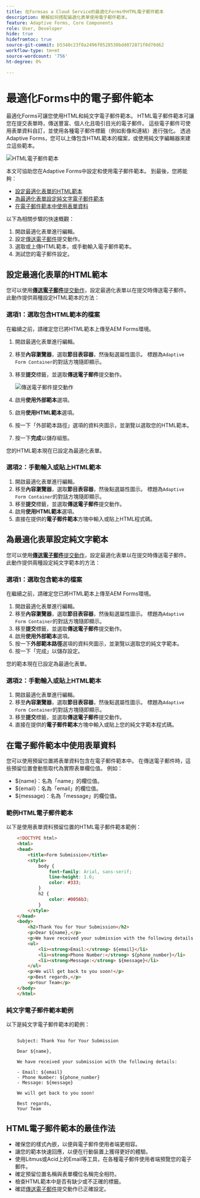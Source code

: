 ```yaml
---
title: 在Formsas a Cloud Service的最適化Forms中HTML電子郵件範本
description: 瞭解如何搭配最適化表單使用電子郵件範本。
feature: Adaptive Forms, Core Components
role: User, Developer
hide: true
hidefromtoc: true
source-git-commit: b5340c23f0a2496f0528530bdd072871f0d70d62
workflow-type: tm+mt
source-wordcount: '756'
ht-degree: 0%

---
```


# 最適化Forms中的電子郵件範本

最適化Forms可讓您使用HTML和純文字電子郵件範本。 HTML電子郵件範本可讓您在提交表單時，傳送豐富、個人化且吸引目光的電子郵件。 這些電子郵件可使用表單資料自訂，並使用各種電子郵件標籤（例如影像和連結）進行強化。 透過Adaptive Forms，您可以上傳包含HTML範本的檔案，或使用純文字編輯器來建立這些範本。

![HTML電子郵件範本](/help/forms/assets/html-email.png)

本文可協助您在Adaptive Forms中設定和使用電子郵件範本。 到最後，您將能夠：

* [設定最適化表單的HTML範本](#configure-an-html-template-for-an-adaptive-form)
* [為最適化表單設定純文字電子郵件範本](#configure-a-plain-text-template-for-an-adaptive-form)
* [在電子郵件範本中使用表單資料](#use-form-data-in-your-email-templates)


以下為相關步驟的快速概觀：

1. 開啟最適化表單進行編輯。
1. 設定[傳送電子郵件](/help/forms/configure-submit-action-send-email.md)提交動作。
1. 選取或上傳HTML範本，或手動輸入電子郵件範本。
1. 測試您的電子郵件設定。

## 設定最適化表單的HTML範本

您可以使用&#x200B;[**傳送電子郵件**&#x200B;提交動作](/help/forms/configure-submit-action-send-email.md)，設定最適化表單以在提交時傳送電子郵件。 此動作提供兩種設定HTML範本的方法：

### 選項1：選取包含HTML範本的檔案

在繼續之前，請確定您已將HTML範本上傳至AEM Forms環境。

1. 開啟最適化表單進行編輯。
1. 移至&#x200B;**內容瀏覽器**，選取&#x200B;**節目表容器**，然後點選屬性圖示。 標題為`Adaptive Form Container`的對話方塊隨即顯示。
1. 移至&#x200B;**提交**&#x200B;標籤，並選取&#x200B;**傳送電子郵件**&#x200B;提交動作。

   ![傳送電子郵件提交動作](/help/forms/assets/send-email-action.png)

1. 啟用&#x200B;**使用外部範本**&#x200B;選項。
1. 啟用&#x200B;**使用HTML範本**&#x200B;選項。
1. 按一下「外部範本路徑」選項的資料夾圖示，並瀏覽以選取您的HTML範本。
1. 按一下&#x200B;**完成**&#x200B;以儲存組態。

您的HTML範本現在已設定為最適化表單。

### 選項2：手動輸入或貼上HTML範本

1. 開啟最適化表單進行編輯。
1. 移至&#x200B;**內容瀏覽器**，選取&#x200B;**節目表容器**，然後點選屬性圖示。 標題為`Adaptive Form Container`的對話方塊隨即顯示。
1. 移至&#x200B;**提交**&#x200B;標籤，並選取&#x200B;**傳送電子郵件**&#x200B;提交動作。
1. 啟用&#x200B;**使用HTML範本**&#x200B;選項。
1. 直接在提供的&#x200B;**電子郵件範本**&#x200B;方塊中輸入或貼上HTML程式碼。


## 為最適化表單設定純文字範本

您可以使用&#x200B;[**傳送電子郵件**&#x200B;提交動作](/help/forms/configure-submit-action-send-email.md)，設定最適化表單以在提交時傳送電子郵件。 此動作提供兩種設定純文字範本的方法：

### 選項1：選取包含範本的檔案

在繼續之前，請確定您已將HTML範本上傳至AEM Forms環境。

1. 開啟最適化表單進行編輯。
1. 移至&#x200B;**內容瀏覽器**，選取&#x200B;**節目表容器**，然後點選屬性圖示。 標題為`Adaptive Form Container`的對話方塊隨即顯示。
1. 移至&#x200B;**提交**&#x200B;標籤，並選取&#x200B;**傳送電子郵件**&#x200B;提交動作。
1. 啟用&#x200B;**使用外部範本**&#x200B;選項。
1. 按一下&#x200B;**外部範本路徑**&#x200B;選項的資料夾圖示，並瀏覽以選取您的純文字範本。
1. 按一下「完成」以儲存設定。

您的範本現在已設定為最適化表單。

### 選項2：手動輸入或貼上HTML範本

1. 開啟最適化表單進行編輯。
1. 移至&#x200B;**內容瀏覽器**，選取&#x200B;**節目表容器**，然後點選屬性圖示。 標題為`Adaptive Form Container`的對話方塊隨即顯示。
1. 移至&#x200B;**提交**&#x200B;標籤，並選取&#x200B;**傳送電子郵件**&#x200B;提交動作。
1. 直接在提供的&#x200B;**電子郵件範本**&#x200B;方塊中輸入或貼上您的純文字範本程式碼。

## 在電子郵件範本中使用表單資料

您可以使用預留位置將表單資料包含在電子郵件範本中。 在傳送電子郵件時，這些預留位置會動態取代為實際表單欄位值。 例如：

* ${name}：名為「name」的欄位值。
* ${email}：名為「email」的欄位值。
* ${message}：名為「message」的欄位值。

### 範例HTML電子郵件範本

以下是使用表單資料預留位置的HTML電子郵件範本範例：

```HTML
    <!DOCTYPE html>
    <html>
    <head>
        <title>Form Submission</title>
        <style>
            body {
                font-family: Arial, sans-serif;
                line-height: 1.6;
                color: #333;
            }
            h2 {
                color: #0056b3;
            }
        </style>
    </head>
    <body>
        <h2>Thank You for Your Submission</h2>
        <p>Dear ${name},</p>
        <p>We have received your submission with the following details:</p>
        <ul>
            <li><strong>Email:</strong> ${email}</li>
            <li><strong>Phone Number:</strong> ${phone_number}</li>
            <li><strong>Message:</strong> ${message}</li>
        </ul>
        <p>We will get back to you soon!</p>
        <p>Best regards,</p>
        <p>Your Team</p>
    </body>
    </html>
```

### 純文字電子郵件範本範例

以下是純文字電子郵件範本的範例：

```TXT
    
    Subject: Thank You for Your Submission
    
    Dear ${name},
    
    We have received your submission with the following details:
    
    - Email: ${email}
    - Phone Number: ${phone_number}
    - Message: ${message}
    
    We will get back to you soon!
    
    Best regards,
    Your Team
```

## HTML電子郵件範本的最佳作法

* 確保您的樣式內嵌，以便與電子郵件使用者端更相容。
* 讓您的範本快速回應，以便在行動裝置上獲得更好的體驗。
* 使用Litmus或Acid上的Email等工具，在各種電子郵件使用者端預覽您的電子郵件。
* 確定預留位置名稱與表單欄位名稱完全相符。
* 檢查HTML範本中是否有缺少或不正確的標籤。
* 確認[傳送電子郵件](/help/forms/configure-submit-action-send-email.md)提交動作已正確設定。

